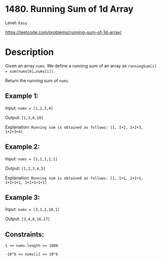 # 1480. Running Sum of 1d Array
Level: `Easy`

https://leetcode.com/problems/running-sum-of-1d-array/

# Description

Given an array `nums`. We define a running sum of an array as `runningSum[i] = sum(nums[0]…nums[i])`.

Return the running sum of `nums`.

## Example 1:

Input: `nums = [1,2,3,4]`

Output: `[1,3,6,10]`

Explanation: `Running sum is obtained as follows: [1, 1+2, 1+2+3, 1+2+3+4]`

## Example 2:

Input: `nums = [1,1,1,1,1]`

Output: `[1,2,3,4,5]`

Explanation: `Running sum is obtained as follows: [1, 1+1, 1+1+1, 1+1+1+1, 1+1+1+1+1]`

## Example 3:

Input: `nums = [3,1,2,10,1]`

Output: `[3,4,6,16,17]`

## Constraints:

`1 <= nums.length <= 1000`

`-10^6 <= nums[i] <= 10^6`